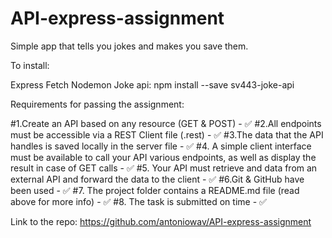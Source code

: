 # API-express-assignment

Simple app that tells you jokes and makes you save them.

To install:

Express
Fetch
Nodemon
Joke api: npm install --save sv443-joke-api

Requirements for passing the assignment:

#1.Create an API based on any resource (GET & POST) - ✅
#2.All endpoints must be accessible via a REST Client file (.rest) - ✅
#3.The data that the API handles is saved locally in the server file - ✅
#4. A simple client interface must be available to call your API various endpoints, as well as display the result in case of GET calls - ✅
#5. Your API must retrieve and data from an external API and forward the data to the client - ✅
#6.Git & GitHub have been used - ✅
#7. The project folder contains a README.md file (read above for more info) - ✅
#8. The task is submitted on time - ✅

Link to the repo: https://github.com/antoniowav/API-express-assignment 